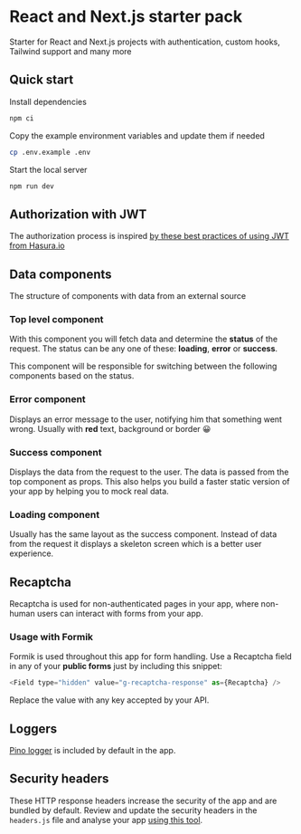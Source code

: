 # React and Next.js starter pack

Starter for React and Next.js projects with authentication, custom hooks, Tailwind support and many more

## Quick start

Install dependencies

```bash
npm ci
```

Copy the example environment variables and update them if needed

```bash
cp .env.example .env
```

Start the local server

```bash
npm run dev
```

## Authorization with JWT

The authorization process is inspired [by these best practices of using JWT from Hasura.io](https://hasura.io/blog/best-practices-of-using-jwt-with-graphql/)

## Data components

The structure of components with data from an external source

### Top level component

With this component you will fetch data and determine the **status** of the request.
The status can be any one of these: **loading**, **error** or **success**.

This component will be responsible for switching between the following components based on the status.

### Error component

Displays an error message to the user, notifying him that something went wrong.
Usually with **red** text, background or border 😀

### Success component

Displays the data from the request to the user. The data is passed from the top component as props.
This also helps you build a faster static version of your app by helping you to mock real data.

### Loading component

Usually has the same layout as the success component.
Instead of data from the request it displays a skeleton screen which is a better user experience.

## Recaptcha

Recaptcha is used for non-authenticated pages in your app, where non-human users can interact with forms from your app.

### Usage with Formik

Formik is used throughout this app for form handling.
Use a Recaptcha field in any of your **public forms** just by including this snippet:

```js
<Field type="hidden" value="g-recaptcha-response" as={Recaptcha} />
```

Replace the value with any key accepted by your API.

## Loggers

[Pino logger](https://www.npmjs.com/package/pino) is included by default in the app.

## Security headers

These HTTP response headers increase the security of the app and are bundled by default.
Review and update the security headers in the `headers.js` file and analyse your app [using this tool](https://securityheaders.com).
